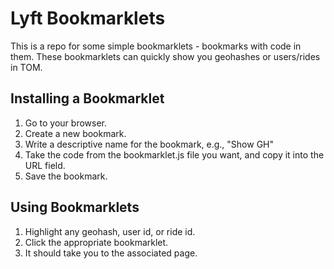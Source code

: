 # Lyft Bookmarklets
This is a repo for some simple bookmarklets - bookmarks with code in them. These bookmarklets can quickly show you geohashes or users/rides in TOM. 

## Installing a Bookmarklet
1. Go to your browser.
2. Create a new bookmark.
3. Write a descriptive name for the bookmark, e.g., "Show GH"
4. Take the code from the bookmarklet.js file you want, and copy it into the URL field.
5. Save the bookmark. 

## Using Bookmarklets
1. Highlight any geohash, user id, or ride id. 
2. Click the appropriate bookmarklet. 
3. It should take you to the associated page. 

